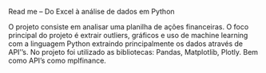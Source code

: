 Read me – Do Excel à análise de dados em Python

O projeto consiste em analisar uma planilha de ações financeiras. O foco principal do projeto é extrair outliers, gráficos e uso de machine learning com a linguagem Python extraindo principalmente os dados através de API’’s.
No projeto foi utilizado as bibliotecas: Pandas, Matplotlib, Plotly. Bem como API’s como mplfinance.



